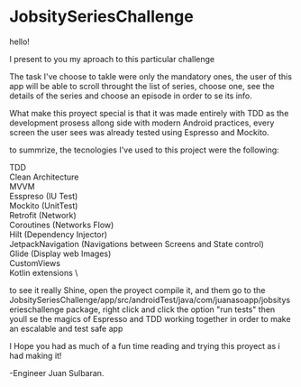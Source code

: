 # JobsitySeriesChallenge


hello! 

I present to you my aproach to this particular challenge 

The task I've choose to takle were only the mandatory ones, the user of this app will be able to scroll throught the list of series, choose one, see the details of the series and choose an episode in order to se its info.

What make this proyect special is that it was made entirely with TDD as the development prosess allong side with modern Android practices, every screen the user sees was already tested using Espresso and Mockito.

to summrize, the tecnologies I've used to this project were the following:

TDD \
Clean Architecture \
MVVM \
Esspreso (IU Test)\
Mockito (UnitTest)\
Retrofit (Network)\
Coroutines (Networks Flow)\
Hilt (Dependency Injector)\
JetpackNavigation (Navigations between Screens and State control)\
Glide (Display web Images)\
CustomViews\
Kotlin extensions \

to see it really Shine, open the proyect compile it, and them go to the JobsitySeriesChallenge/app/src/androidTest/java/com/juanasoapp/jobsityserieschallenge package, right click and click the option
"run tests"
then youll se the magics of Espresso and TDD working together in order to make an escalable and test safe app 

I Hope you had as much of a fun time reading and trying this proyect as i had making it!

-Engineer Juan Sulbaran.
